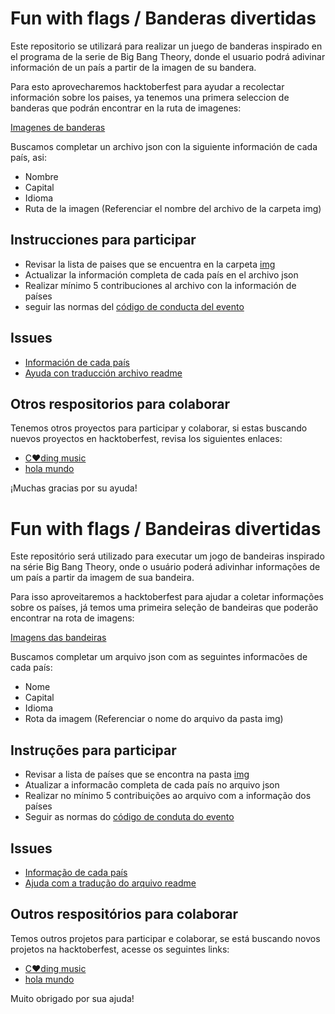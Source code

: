 # Fun with flags / Banderas divertidas

Este repositorio se utilizará para realizar un juego de banderas inspirado en el programa de la serie de Big Bang Theory, donde el usuario podrá adivinar información de un país a partir de la imagen de su bandera.

Para esto aprovecharemos hacktoberfest para ayudar a recolectar información sobre los paises, ya tenemos una primera seleccion de banderas que podrán encontrar en la ruta de imagenes:

[Imagenes de banderas](https://github.com/xaca/juego_banderas/tree/master/img)

Buscamos completar un archivo json con la siguiente información de cada país, asi:

+ Nombre
+ Capital
+ Idioma
+ Ruta de la imagen (Referenciar el nombre del archivo de la carpeta img)

## Instrucciones para participar

+ Revisar la lista de paises que se encuentra en la carpeta [img](https://github.com/xaca/juego_banderas/tree/master/img)
+ Actualizar la información completa de cada país en el archivo json
+ Realizar mínimo 5 contribuciones al archivo con la información de países
+ seguir las normas del [código de conducta del evento](https://docs.google.com/document/d/1gFKOhyUqMZzrZcbq8A_TpO5x9J9HK6agv70awCH8pyI/edit)

## Issues

+ [Información de cada país](https://github.com/xaca/juego_banderas/issues/1)
+ [Ayuda con traducción archivo readme](https://github.com/xaca/juego_banderas/issues/2)

## Otros respositorios para colaborar

Tenemos otros proyectos para participar y colaborar, si estas buscando nuevos proyectos en hacktoberfest, revisa los siguientes enlaces:

+ [C:heart:ding music](https://github.com/xaca/coding-music)
+ [hola mundo](https://github.com/xaca/holamundo.co)

¡Muchas gracias por su ayuda!

# Fun with flags / Bandeiras divertidas

Este repositório será utilizado para executar um jogo de bandeiras inspirado na série Big Bang Theory, onde o usuário poderá adivinhar informações de um país a partir da imagem de sua bandeira.

Para isso aproveitaremos a hacktoberfest para ajudar a coletar informações sobre os países, já temos uma primeira seleção de bandeiras que poderão encontrar na rota de imagens:

[Imagens das bandeiras](https://github.com/xaca/juego_banderas/tree/master/img)

Buscamos completar um arquivo json com as seguintes informacões de cada país:

+ Nome
+ Capital
+ Idioma
+ Rota da imagem (Referenciar o nome do arquivo da pasta img)

## Instruções para participar

+ Revisar a lista de países que se encontra na pasta [img](https://github.com/xaca/juego_banderas/tree/master/img)
+ Atualizar a informacão completa de cada país no arquivo json
+ Realizar no mínimo 5 contribuições ao arquivo com a informação dos países
+ Seguir as normas do [código de conduta do evento](https://docs.google.com/document/d/1gFKOhyUqMZzrZcbq8A_TpO5x9J9HK6agv70awCH8pyI/edit)

## Issues

+ [Informação de cada país](https://github.com/xaca/juego_banderas/issues/1)
+ [Ajuda com a tradução do arquivo readme](https://github.com/xaca/juego_banderas/issues/2)

## Outros respositórios para colaborar

Temos outros projetos para participar e colaborar, se está buscando novos projetos na hacktoberfest, acesse os seguintes links:

+ [C:heart:ding music](https://github.com/xaca/coding-music)
+ [hola mundo](https://github.com/xaca/holamundo.co)

Muito obrigado por sua ajuda!